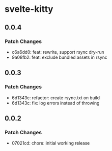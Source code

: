 # svelte-kitty

## 0.0.4

### Patch Changes

- c6a6dd0: feat: rewrite, support rsync dry-run
- 9a08fb2: feat: exclude bundled assets in rsync

## 0.0.3

### Patch Changes

- 6d1343c: refactor: create rsync.txt on build
- 6d1343c: fix: log errors instead of throwing

## 0.0.2

### Patch Changes

- 07021cd: chore: initial working release
